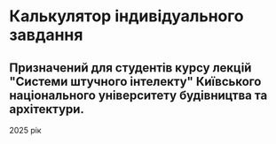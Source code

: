 # Калькулятор індивідуального завдання

## Призначений для студентів курсу лекцій "Системи штучного інтелекту" Київського національного університету будівництва та архітектури.

2025 рік
